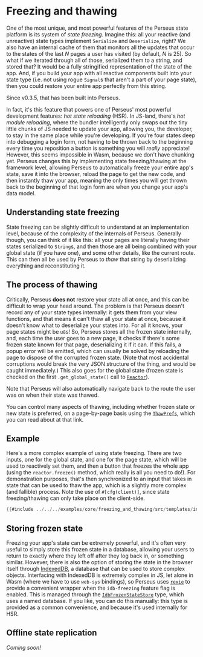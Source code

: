 # Freezing and thawing

One of the most unique, and most powerful features of the Perseus state platform is its system of *state freezing*. Imagine this: all your reactive (and unreactive) state types implement `Serialize` and `Deserialize`, right? We also have an internal cache of them that monitors all the updates that occur to the states of the last *N* pages a user has visited (by default, *N* is 25). So what if we iterated through all of those, serialized them to a string, and stored that? It would be a fully stringified representation of the state of the app. And, if you build your app with all reactive components built into your state type (i.e. not using rogue `Signal`s that aren't a part of your page state), then you could restore your entire app perfectly from this string.

Since v0.3.5, that has been built into Perseus.

In fact, it's this feature that powers one of Perseus' most powerful development features: *hot state reloading* (HSR). In JS-land, there's *hot module reloading*, where the bundler intelligently only swaps out the tiny little chunks of JS needed to update your app, allowing you, the developer, to stay in the same place while you're developing. If you're four states deep into debugging a login form, not having to be thrown back to the beginning every time you reposition a button is something you will *really* appreciate! However, this seems impossible in Wasm, because we don't have chunking yet. Perseus changes this by implementing state freezing/thawing at the framework level, allowing Perseus to automatically freeze your entire app's state, save it into the browser, reload the page to get the new code, and then instantly thaw your app, meaning the only times you will get thrown back to the beginning of that login form are when you change your app's data model.

## Understanding state freezing

State freezing can be slightly difficult to understand at an implementation level, because of the complexity of the internals of Perseus. Generally though, you can think of it like this: all your pages are literally having their states serialized to `String`s, and then those are all being combined with your global state (if you have one), and some other details, like the current route. This can then all be used by Perseus to *thaw* that string by deserializing everything and reconstituting it.

## The process of thawing

Critically, Perseus **does not** restore your state all at once, and this can be difficult to wrap your head around. The problem is that Perseus doesn't record any of your state types internally: it gets them from your view functions, and that means it can't thaw all your state at once, because it doesn't know what to deserialize your states into. For all it knows, your page states might be `u8`s! So, Perseus stores all the frozen state internally, and, each time the user goes to a new page, it checks if there's some frozen state known for that page, deserializing it if it can. If this fails, a popup error will be emitted, which can usually be solved by reloading the page to dispose of the corrupted frozen state. (Note that most accidental corruptions would break the very JSON structure of the thing, and would be caught immediately.) This also goes for the global state (frozen state is checked on the first `.get_global_state()` call to [`Reactor`](=prelude/struct.Reactor@perseus)).

Note that Perseus will also automatically navigate back to the route the user was on when their state was thawed.

You can control many aspects of thawing, including whether frozen state or new state is preferred, on a page-by-page basis using the [`ThawPrefs`](=state/struct.ThawPrefs@perseus), which you can read about at that link.

## Example

Here's a more complex example of using state freezing. There are two inputs, one for the global state, and one for the page state, which will be used to reactively set them, and then a button that freezes the whole app (using the `reactor.freeze()` method, which really is all you need to do!). For demonstration purposes, that's then synchronized to an input that takes in state that can be used to thaw the app, which is a slightly more complex (and fallible) process. Note the use of `#[cfg(client)]`, since state freezing/thawing can only take place on the client-side.

```rust
{{#include ../../../examples/core/freezing_and_thawing/src/templates/index.rs}}
```

## Storing frozen state

Freezing your app's state can be extremely powerful, and it's often very useful to simply store this frozen state in a database, allowing your users to return to exactly where they left off after they log back in, or something similar. However, there is also the option of storing the state in the browser itself through [IndexedDB](https://developer.mozilla.org/en-US/docs/Web/API/IndexedDB_API), a database that can be used to store complex objects. Interfacing with IndexedDB is extremely complex in JS, let alone in Wasm (where we have to use `web-sys` bindings), so Perseus uses [`rexie`](https://docs.rs/rexie/latest/rexie) to provide a convenient wrapper when the `idb-freezing` feature flag is enabled. This is managed through the [`IdbFrozenStateStore`](=state/struct.IdbFrozenStateStore@perseus) type, which uses a named database. If you like, you can do this manually: this type is provided as a common convenience, and because it's used internally for HSR.

## Offline state replication

*Coming soon!*
